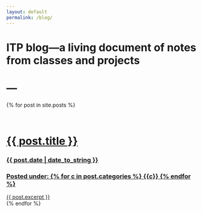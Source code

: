 ```yaml
---
layout: default
permalink: /blog/
---
```

<div class="blog-container">
  <div class="blog-title"> 
    <h1> ITP blog&mdash;a living document of notes from classes and projects</h1> 
    <h1>&mdash;</h1>
  </div>

  {% for post in site.posts %}  
    <div class="blog-post-listing-container">      
      <a href="{{ post.url }}">
        <h1> 
          {{ post.title }}
        </h1>
        <div class="blog-post-listing-date">
            <h3>{{ post.date | date_to_string }}</h3>
        </div>
        <div class="blog-post-listing-categories">
          <h3>
            Posted under: 
            {% for c in post.categories %}
              <span class="blog-post-listing-category">{{c}}</span>
            {% endfor %}
          </h3>
        </div>
        <div class="blog-post-listing-excerpt">
          {{ post.excerpt }}
        </div>
      </a>
    </div>
  {% endfor %}
</div>